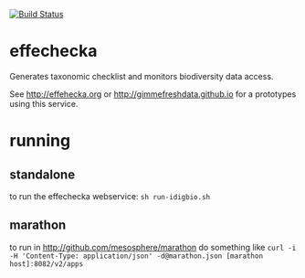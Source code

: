 [![Build Status](https://travis-ci.org/jhpoelen/effechecka.svg?branch=master)](https://travis-ci.org/jhpoelen/effechecka)

# effechecka
Generates taxonomic checklist and monitors biodiversity data access.

See http://effehecka.org or http://gimmefreshdata.github.io for a prototypes using this service.

# running
## standalone
to run the effechecka webservice:
```sh run-idigbio.sh```

## marathon
to run in http://github.com/mesosphere/marathon do something like
```curl -i -H 'Content-Type: application/json' -d@marathon.json [marathon host]:8082/v2/apps```



